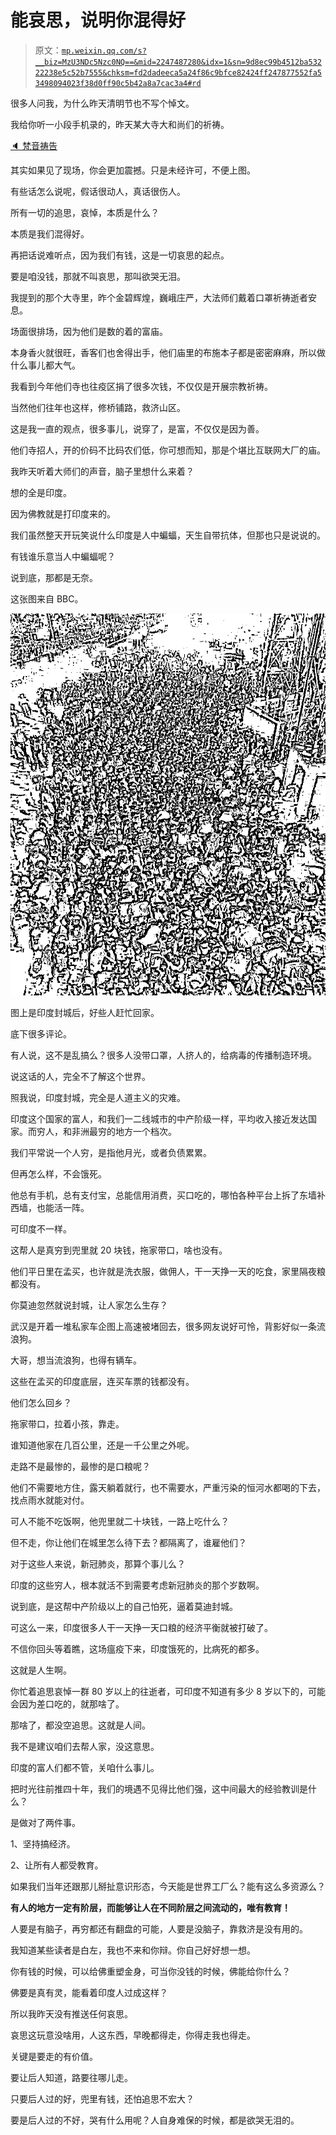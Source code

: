 # 能哀思，说明你混得好

> 原文：[`mp.weixin.qq.com/s?__biz=MzU3NDc5Nzc0NQ==&mid=2247487280&idx=1&sn=9d8ec99b4512ba53222238e5c52b7555&chksm=fd2dadeeca5a24f86c9bfce82424ff247877552fa53498094023f38d0ff90c5b42a8a7cac3a4#rd`](http://mp.weixin.qq.com/s?__biz=MzU3NDc5Nzc0NQ==&mid=2247487280&idx=1&sn=9d8ec99b4512ba53222238e5c52b7555&chksm=fd2dadeeca5a24f86c9bfce82424ff247877552fa53498094023f38d0ff90c5b42a8a7cac3a4#rd)

很多人问我，为什么昨天清明节也不写个悼文。

我给你听一小段手机录的，昨天某大寺大和尚们的祈祷。 

[🔈 梵音祷告](https://res.wx.qq.com/voice/getvoice?mediaid=MzU3NDc5Nzc0NV8yMjQ3NDg3Mjc5)

其实如果见了现场，你会更加震撼。只是未经许可，不便上图。

有些话怎么说呢，假话很动人，真话很伤人。

所有一切的追思，哀悼，本质是什么？

本质是我们混得好。

再把话说难听点，因为我们有钱，这是一切哀思的起点。

要是咱没钱，那就不叫哀思，那叫欲哭无泪。

我提到的那个大寺里，昨个金碧辉煌，巍峨庄严，大法师们戴着口罩祈祷逝者安息。

场面很排场，因为他们是数的着的富庙。

本身香火就很旺，香客们也舍得出手，他们庙里的布施本子都是密密麻麻，所以做什么事儿都大气。

我看到今年他们寺也往疫区捐了很多次钱，不仅仅是开展宗教祈祷。

当然他们往年也这样，修桥铺路，救济山区。

这是我一直的观点，很多事儿，说穿了，是富，不仅仅是因为善。 

他们寺招人，开的价码不比码农们低，你可想而知，那是个堪比互联网大厂的庙。

我昨天听着大师们的声音，脑子里想什么来着？

想的全是印度。

因为佛教就是打印度来的。

我们虽然整天开玩笑说什么印度是人中蝙蝠，天生自带抗体，但那也只是说说的。

有钱谁乐意当人中蝙蝠呢？

说到底，那都是无奈。

这张图来自 BBC。

![](img/1a540ca433ee0fec7b66e1dea732f9ea.png)

图上是印度封城后，好些人赶忙回家。

底下很多评论。

有人说，这不是乱搞么？很多人没带口罩，人挤人的，给病毒的传播制造环境。

说这话的人，完全不了解这个世界。

照我说，印度封城，完全是人道主义的灾难。

印度这个国家的富人，和我们一二线城市的中产阶级一样，平均收入接近发达国家。而穷人，和非洲最穷的地方一个档次。

我们平常说一个人穷，是指他月光，或者负债累累。

但再怎么样，不会饿死。

他总有手机，总有支付宝，总能信用消费，买口吃的，哪怕各种平台上拆了东墙补西墙，也能活一阵。

可印度不一样。

这帮人是真穷到兜里就 20 块钱，拖家带口，啥也没有。

他们平日里在孟买，也许就是洗衣服，做佣人，干一天挣一天的吃食，家里隔夜粮都没有。

你莫迪忽然就说封城，让人家怎么生存？

武汉是开着一堆私家车企图上高速被堵回去，很多网友说好可怜，背影好似一条流浪狗。

大哥，想当流浪狗，也得有辆车。

这些在孟买的印度底层，连买车票的钱都没有。

他们怎么回乡？

拖家带口，拉着小孩，靠走。

谁知道他家在几百公里，还是一千公里之外呢。

走路不是最惨的，最惨的是口粮呢？

他们不需要地方住，露天躺着就行，也不需要水，严重污染的恒河水都喝的下去，找点雨水就能对付。 

可人不能不吃饭啊，他兜里就二十块钱，一路上吃什么？

但不走，你让他们在城里怎么待下去？都隔离了，谁雇他们？

对于这些人来说，新冠肺炎，那算个事儿么？

印度的这些穷人，根本就活不到需要考虑新冠肺炎的那个岁数啊。

说到底，是这帮中产阶级以上的自己怕死，逼着莫迪封城。

可这么一来，印度很多人干一天挣一天口粮的经济平衡就被打破了。

不信你回头等着瞧，这场瘟疫下来，印度饿死的，比病死的都多。

这就是人生啊。

你忙着追思哀悼一群 80 岁以上的往逝者，可印度不知道有多少 8 岁以下的，可能会因为差口吃的，就那啥了。

那啥了，都没空追思。这就是人间。

我不是建议咱们去帮人家，没这意思。

印度的富人们都不管，关咱什么事儿。

把时光往前推四十年，我们的境遇不见得比他们强，这中间最大的经验教训是什么？

是做对了两件事。

1、坚持搞经济。

2、让所有人都受教育。

如果我们当年还跟那儿掰扯意识形态，今天能是世界工厂么？能有这么多资源么？

**有人的地方一定有阶层，而能够让人在不同阶层之间流动的，唯有教育！**

人要是有脑子，再穷都还有翻盘的可能，人要是没脑子，靠救济是没有用的。

我知道某些读者是白左，我也不来和你辩。你自己好好想一想。

你有钱的时候，可以给佛重塑金身，可当你没钱的时候，佛能给你什么？

佛要是真有灵，能看着印度人过成这样？

所以我昨天没有推送任何哀思。

哀思这玩意没啥用，人这东西，早晚都得走，你得走我也得走。

关键是要走的有价值。

要让后人知道，路要往哪儿走。

只要后人过的好，兜里有钱，还怕追思不宏大？

要是后人过的不好，哭有什么用呢？人自身难保的时候，都是欲哭无泪的。